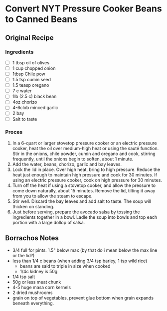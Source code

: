 # Convert NYT Pressure Cooker Beans to Canned Beans
## Original Recipe

### Ingredients
- [ ] 1 tbsp oil of olives
- [ ] 1 cup chopped onion
- [ ] 1tbsp Chile pow
- [ ] 1.5 tsp cumin seed
- [ ] 1.5 teasp oregano
- [ ] 7 c water
- [ ] 1lb (2.5 c) black bean
- [ ] 4oz chorizo
- [ ] 4-6clob minced garlic
- [ ] 2 bay
- [ ] Salt to taste

### Proces
1. In a 6-quart or larger stovetop pressure cooker or an electric pressure cooker, heat the oil over medium-high heat or using the sauté function. Stir in the onions, chile powder, cumin and oregano and cook, stirring frequently, until the onions begin to soften, about 1 minute.
2. Add the water, beans, chorizo, garlic and bay leaves.
3. Lock the lid in place. Over high heat, bring to high pressure. Reduce the heat just enough to maintain high pressure and cook for 30 minutes. If using an electric pressure cooker, cook on high pressure for 30 minutes.
4. Turn off the heat if using a stovetop cooker, and allow the pressure to come down naturally, about 15 minutes. Remove the lid, tilting it away from you to allow the steam to escape.
5. Stir well. Discard the bay leaves and add salt to taste. The soup will thicken on standing.
6. Just before serving, prepare the avocado salsa by tossing the ingredients together in a bowl. Ladle the soup into bowls and top each portion with a large dollop of salsa.

## Borrachos Notes
- 3/4 full for pints. 1.5" below max (by that do i mean below the max line or the lid?)
- less than 1/4 c beans (when adding 3/4 tsp barley, 1 tsp wild rice)
  - beans are said to triple in size when cooked
  - 1/4c kidney is 50g
- 1/4 tsp salt
- 50g or less meat chunk
- 4-5 huge masa corn kernels
- 2 dried mushrooms
- grain on top of vegetables, prevent glue bottom when grain expands beneath everything.
